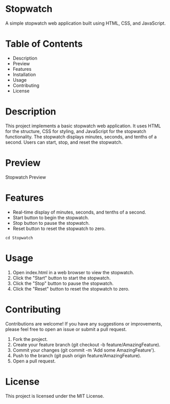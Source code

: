 # Stopwatch

A simple stopwatch web application built using HTML, CSS, and JavaScript.

# Table of Contents

- Description
- Preview
- Features
- Installation
- Usage
- Contributing
- License

# Description

This project implements a basic stopwatch web application. It uses HTML for the structure, CSS for styling, and JavaScript for the stopwatch functionality. The stopwatch displays minutes, seconds, and tenths of a second. Users can start, stop, and reset the stopwatch.

# Preview

Stopwatch Preview

# Features

- Real-time display of minutes, seconds, and tenths of a second.
- Start button to begin the stopwatch.
- Stop button to pause the stopwatch.
- Reset button to reset the stopwatch to zero.

`cd Stopwatch`

# Usage

1. Open index.html in a web browser to view the stopwatch.
2. Click the "Start" button to start the stopwatch.
3. Click the "Stop" button to pause the stopwatch.
4. Click the "Reset" button to reset the stopwatch to zero.

# Contributing

Contributions are welcome! If you have any suggestions or improvements, please feel free to open an issue or submit a pull request.

1. Fork the project.
2. Create your feature branch (git checkout -b feature/AmazingFeature).
3. Commit your changes (git commit -m 'Add some AmazingFeature').
4. Push to the branch (git push origin feature/AmazingFeature).
5. Open a pull request.

# License

This project is licensed under the MIT License.
